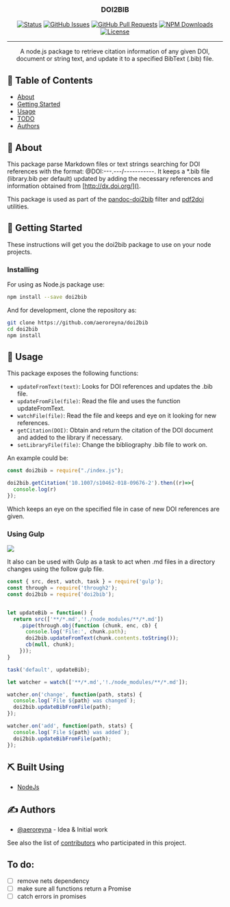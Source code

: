 <h3 align="center">DOI2BIB</h3>

<div align="center">

  [![Status](https://img.shields.io/badge/status-active-success.svg)]()
  [![GitHub Issues](https://img.shields.io/github/issues/aeroreyna/doi2bib.svg)](https://github.com/kylelobo/The-Documentation-Compendium/issues)
  [![GitHub Pull Requests](https://img.shields.io/github/issues-pr/aeroreyna/doi2bib.svg)](https://github.com/kylelobo/The-Documentation-Compendium/pulls)
  [![NPM Downloads](https://img.shields.io/npm/dt/doi2bib.svg)](https://github.com/kylelobo/The-Documentation-Compendium/pulls)
  [![License](https://img.shields.io/badge/license-ISC-blue.svg)](/LICENSE)


</div>

---

<p align="center"> A node.js package to retrieve citation information of any given DOI, document or string text, and update it to a specified BibText (.bib) file.
    <br>
</p>

## 📝 Table of Contents
- [About](#about)
- [Getting Started](#getting_started)
- [Usage](#usage)
- [TODO](#todo)
- [Authors](#authors)

## 🧐 About <a name = "about"></a>
This package parse Markdown files or text strings searching for DOI references with the format: \@DOI:---.---/-----------.
It keeps a *.bib file (library.bib per default) updated by adding the necessary references and information obtained from [http://dx.doi.org/]().

This package is used as part of the [pandoc-doi2bib](https://github.com/aeroreyna/pandoc-doi2bib) filter and [pdf2doi](https://github.com/aeroreyna/pdf2doi) utilities.

## 🏁 Getting Started <a name = "getting_started"></a>
These instructions will get you the doi2bib package to use on your node projects.

### Installing
For using as Node.js package use:

~~~sh
npm install --save doi2bib
~~~

And for development, clone the repository as:

~~~sh
git clone https://github.com/aeroreyna/doi2bib
cd doi2bib
npm install
~~~

## 🎈 Usage <a name="usage"></a>
This package exposes the following functions:

  - `updateFromText(text)`: Looks for DOI references and updates the .bib file.
  - `updateFromFile(file)`: Read the file and uses the function updateFromText.
  - `watchFile(file)`: Read the file and keeps and eye on it looking for new references.
  - `getCitation(DOI)`: Obtain and return the citation of the DOI document and added to the library if necessary.
  - `setLibraryFile(file)`: Change the bibliography .bib file to work on.

An example could be:

~~~js
const doi2bib = require("./index.js");

doi2bib.getCitation('10.1007/s10462-018-09676-2').then((r)=>{
  console.log(r)
});
~~~

Which keeps an eye on the specified file in case of new DOI references are given.

### Using Gulp
![](https://proxy.duckduckgo.com/ip3/gulpjs.com.ico)

It also can be used with Gulp as a task to act when .md files in a directory changes using the follow gulp file.

```js
const { src, dest, watch, task } = require('gulp');
const through = require('through2');
const doi2bib = require('doi2bib');


let updateBib = function() {
  return src(['**/*.md','!./node_modules/**/*.md'])
    .pipe(through.obj(function (chunk, enc, cb) {
      console.log('File:', chunk.path);
      doi2bib.updateFromText(chunk.contents.toString());
      cb(null, chunk);
    }));
}

task('default', updateBib);

let watcher = watch(['**/*.md','!./node_modules/**/*.md']);

watcher.on('change', function(path, stats) {
  console.log(`File ${path} was changed`);
  doi2bib.updateBibFromFile(path);
});

watcher.on('add', function(path, stats) {
  console.log(`File ${path} was added`);
  doi2bib.updateBibFromFile(path);
});
```

## ⛏️ Built Using <a name = "built_using"></a>
- [NodeJs](https://nodejs.org/en/)

## ✍️ Authors <a name = "authors"></a>
- [\@aeroreyna](https://github.com/aeroreyna) - Idea & Initial work

See also the list of [contributors](https://github.com/kylelobo/The-Documentation-Compendium/contributors) who participated in this project.

## To do: <a name = "todo"></a>

- [ ] remove nets dependency
- [ ] make sure all functions return a Promise
- [ ] catch errors in promises
